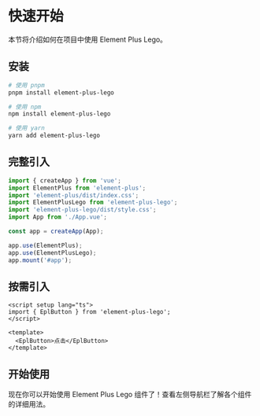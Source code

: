 # 快速开始

本节将介绍如何在项目中使用 Element Plus Lego。

## 安装

```bash
# 使用 pnpm
pnpm install element-plus-lego

# 使用 npm
npm install element-plus-lego

# 使用 yarn
yarn add element-plus-lego
```

## 完整引入

```ts
import { createApp } from 'vue';
import ElementPlus from 'element-plus';
import 'element-plus/dist/index.css';
import ElementPlusLego from 'element-plus-lego';
import 'element-plus-lego/dist/style.css';
import App from './App.vue';

const app = createApp(App);

app.use(ElementPlus);
app.use(ElementPlusLego);
app.mount('#app');
```

## 按需引入

```vue
<script setup lang="ts">
import { EplButton } from 'element-plus-lego';
</script>

<template>
  <EplButton>点击</EplButton>
</template>
```

## 开始使用

现在你可以开始使用 Element Plus Lego 组件了！查看左侧导航栏了解各个组件的详细用法。
